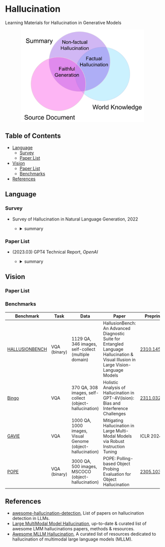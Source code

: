 # Hallucination

Learning Materials for Hallucination in Generative Models

<!-- ![image](./assets/cls.png) -->

<p align="center">
  <img src="./assets/cls.png" width="400" href="https://arxiv.org/pdf/2109.09784.pdf">
  <!-- <em>Hallucinated but Factual! Inspecting the Factuality of Hallucinations in Abstractive Summarization</em> -->
</p>

## Table of Contents

- [Language](#language)
  - [Survey](#survey)
  - [Paper List](#paper-list)
- [Vision](#vision)
  - [Paper List](#paper-list-1)
  - [Benchmarks](#benchmarks)
- [References](#references)

## Language

### Survey

* Survey of Hallucination in Natural Language Generation, 2022

  - <details><summary>summary</summary>

    * Metrics (sec4):
      * Statistical: PARENT, PARENT-T1, Knowledge F1, BVSS
      * Model-based: IE-based, QA-based, NLI-based, Faithfulness Classification, LM-based
      * Human Evaluations
    * Method (sec5)
      * Data
      * Model:
        * architecture
        * training: (1) Planning/Sketching (2) RL (3) Multi-task Learning (4) Controllable Generation
    * Tasks: summarization, dialogue generation, Generative QA, Data-to-Text Generation, Neural Machine Translation, Vision-Language Generation

  </details>

### Paper List

* (2023.03) GPT4 Technical Report, *OpenAI*

  - <details><summary>summary</summary>

    - methods ( Sec2.2, Sec3.1):
      - Open-domain Hallucination (~extrinsic): flagged as not factual data + additional labeled comparison data -> reward model
      - Closed-domain Hallucination (~intrinsic):
        1. get the result: prompt -> response
        2. find hallucination: prompt + response -> hallucination
        3. modify the hallucination: prompt + response + hallucinations -> rewrite
        4. evaluate the hallucination: prompt + response -> hallucination ?: yes-> repeat; no -> get comparison pair -> reward model

  </details>

## Vision

### Paper List

### Benchmarks

| Benchmark                                                   | Task         | Data                                                       | Paper                                                                                                                               | Preprint                                    | Publication | Affiliation |
| ----------------------------------------------------------- | ------------ | ---------------------------------------------------------- | ----------------------------------------------------------------------------------------------------------------------------------- | ------------------------------------------- | ----------- | ----------- |
| [HALLUSIONBENCH](https://github.com/tianyi-lab/HallusionBench) | VQA (binary) | 1129 QA, 346 images, self-collect (multiple domain)        | HallusionBench: An Advanced Diagnostic Suite for Entangled Language Hallucination & Visual Illusion in Large Vision-Language Models | [2310.14566](https://arxiv.org/abs/2310.14566) |             | UMD         |
| [Bingo](https://github.com/gzcch/Bingo)                        | VQA          | 370 QA, 308 images, self-collect (object-hallucination)    | Holistic Analysis of Hallucination in GPT-4V(ision): Bias and Interference Challenges                                               | [2311.03287](https://arxiv.org/abs/2311.03287) |             | UNC         |
| [GAVIE](https://github.com/FuxiaoLiu/LRV-Instruction)          | VQA          | 1000 QA, 1000 images, Visual Genome (object-hallucination) |    Mitigating Hallucination in Large Multi-Modal Models via Robust Instruction Tuning                                                                                                                                 |                    ICLR 2024                         |   [2306.14565](https://arxiv.org/abs/2306.14565)          |    Microsoft         |
| [POPE](https://github.com/RUCAIBox/POPE)                       | VQA (binary) | 3000 QA, 500 images, MSCOCO (object-hallucination)         | POPE: Polling-based Object Probing Evaluation for Object Hallucination                                                              | [2305.10355](https://arxiv.org/abs/2305.10355) | EMNLP 2023  | RUC         |


## References

- [awesome-hallucination-detection](https://github.com/EdinburghNLP/awesome-hallucination-detection), List of papers on hallucination detection in LLMs.
- [Large MultiModal Model Hallucination](https://github.com/xieyuquanxx/awesome-Large-MultiModal-Hallucination), up-to-date & curated list of awesome LMM hallucinations papers, methods & resources.
- [Awesome MLLM Hallucination](https://github.com/showlab/Awesome-MLLM-Hallucination), A curated list of resources dedicated to hallucination of multimodal large language models (MLLM).

